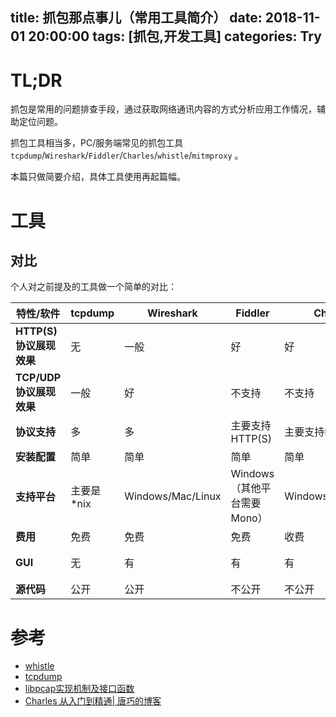 title: 抓包那点事儿（常用工具简介）
date: 2018-11-01 20:00:00
tags: [抓包,开发工具]
categories: Try
---

# TL;DR

抓包是常用的问题排查手段，通过获取网络通讯内容的方式分析应用工作情况，辅助定位问题。

抓包工具相当多，PC/服务端常见的抓包工具 `tcpdump`/`Wireshark`/`Fiddler`/`Charles`/`whistle`/`mitmproxy` 。

本篇只做简要介绍，具体工具使用再起篇幅。

<!-- packet-capture-i -->
<!-- more -->

# 工具

## 对比

个人对之前提及的工具做一个简单的对比：

| 特性/软件 | tcpdump | Wireshark | Fiddler | Charles | whistle | mitmproxy |
| --- | --- | --- | --- | --- | --- | --- |
| **HTTP(S)协议展现效果** | 无 | 一般 | 好 | 好 | 好 | 好 |
| **TCP/UDP协议展现效果** | 一般 | 好 | 不支持 | 不支持 | 不支持 | 不支持 |
| **协议支持** | 多 | 多 | 主要支持HTTP(S) | 主要支持HTTP(S) | 主要支持HTTP(S) | 主要支持HTTP(S) |
| **安装配置** | 简单 | 简单 | 简单 | 简单 | 一般 | 一般 |
| **支持平台** | 主要是*nix | Windows/Mac/Linux | Windows（其他平台需要Mono） | Windows/Mac/Linux | 基于node.js | 基于Python |
| **费用** | 免费 | 免费 | 免费 | 收费 | 免费 | 免费 |
| **GUI** | 无 | 有 | 有 | 有 | 有（基于浏览器） | 有（基于浏览器） |
| **源代码** | 公开 | 公开 | 不公开 | 不公开 | 公开 | 公开 |

# 参考

+ [whistle](https://github.com/avwo/whistle)
+ [tcpdump](https://www.tcpdump.org/manpages/tcpdump.1.html)
+ [libpcap实现机制及接口函数](https://www.jianshu.com/p/ed6db49a3428)
+ [Charles 从入门到精通| 唐巧的博客](https://blog.devtang.com/2015/11/14/charles-introduction/)





